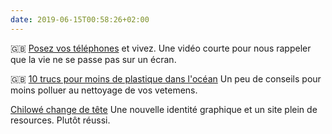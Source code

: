 ```yaml
---
date: 2019-06-15T00:58:26+02:00
---
```


🇬🇧 [Posez vos téléphones](https://vimeo.com/317442956) et vivez. Une vidéo courte pour nous rappeler que la vie ne se passe pas sur un écran.

🇬🇧 [10 trucs pour moins de plastique dans l'océan](https://stopmicrowaste.com/en/tenfortheocean) Un peu de conseils pour moins polluer au nettoyage de vos vetemens. 

[Chilowé change de tête](https://www.chilowe.com/) Une nouvelle identité graphique et un site plein de resources. Plutôt réussi.
